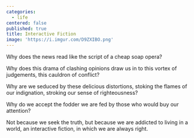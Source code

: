 ```yaml
---
categories:
  - life
centered: false
published: true
title: Interactive Fiction
image: 'https://i.imgur.com/D9ZXIBO.png'
---
```

Why does the news
read like the script
of a cheap soap opera?

Why does this drama 
of clashing opinions
draw us in
to this vortex of judgements,
this cauldron of conflict?

Why are we seduced
by these delicious distortions,
stoking the flames of our indignation,
stroking our sense of righteousness?

Why do we accept
the fodder we are fed
by those who would buy our attention?

Not because we seek the truth,
but because we are addicted
to living in a world,
an interactive fiction,
in which we are always right.





